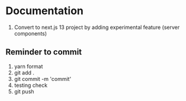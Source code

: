 # Documentation

1. Convert to next.js 13 project by adding experimental feature (server components)

## Reminder to commit

1. yarn format
2. git add .
3. git commit -m 'commit'
4. testing check
5. git push
